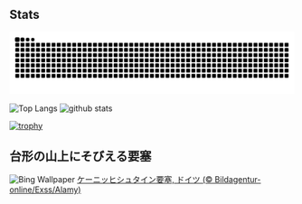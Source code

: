 ## Stats
<picture>
  <source media="(prefers-color-scheme: dark)" srcset="https://raw.githubusercontent.com/ba230t/ba230t/output/github-contribution-grid-snake-dark.svg">
  <source media="(prefers-color-scheme: light)" srcset="https://raw.githubusercontent.com/ba230t/ba230t/output/github-contribution-grid-snake.svg">
  <img alt="github contribution grid snake animation" src="https://raw.githubusercontent.com/ba230t/ba230t/output/github-contribution-grid-snake.svg">
</picture>

<p align="left">
  <img alt="Top Langs" height="150px" src="https://github-readme-stats.vercel.app/api/top-langs/?username=ba230t&layout=compact&theme=transparent" />
  <img alt="github stats" height="150px" src="https://github-readme-stats.vercel.app/api?username=ba230t&theme=transparent" />
</p>

[![trophy](https://github-profile-trophy.vercel.app/?username=ba230t&theme=transparent&column=7)](https://github.com/ryo-ma/github-profile-trophy)


<!-- Bing Wallpaper Start -->
## 台形の山上にそびえる要塞
![Bing Wallpaper](https://www.bing.com/th?id=OHR.FestungKonigsteinElbsandsteingebirge_JA-JP4771104579_1920x1080.jpg&rf=LaDigue_1920x1080.jpg&pid=hp)
[ケーニッヒシュタイン要塞, ドイツ (© Bildagentur-online/Exss/Alamy)](https://www.bing.com/search?q=%E3%82%B1%E3%83%BC%E3%83%8B%E3%83%83%E3%83%92%E3%82%B7%E3%83%A5%E3%82%BF%E3%82%A4%E3%83%B3%E8%A6%81%E5%A1%9E&form=hpcapt&filters=HpDate%3a%2220250219_1500%22)
<!-- Bing Wallpaper End -->
